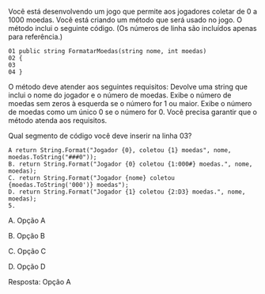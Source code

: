 ﻿Você está desenvolvendo um jogo que permite aos jogadores coletar de 0 a 1000 moedas. Você está
criando um método que será usado no jogo. O método inclui o seguinte código.
(Os números de linha são incluídos apenas para referência.)

```
01 public string FormatarMoedas(string nome, int moedas)
02 {
03
04 }
```

O método deve atender aos seguintes requisitos:
Devolve uma string que inclui o nome do jogador e o número de moedas.
Exibe o número de moedas sem zeros à esquerda se o número for 1 ou maior.
Exibe o número de moedas como um único 0 se o número for 0.
Você precisa garantir que o método atenda aos requisitos.

Qual segmento de código você deve inserir na linha 03?


```
A return String.Format("Jogador {0}, coletou {1} moedas", nome, moedas.ToString("###0"));
B. return String.Format("Jogador {0} coletou {1:000#} moedas.", nome, moedas);
C. return String.Format("Jogador {nome} coletou {moedas.ToString('000')} moedas");
D. return String.Format("Jogador {1} coletou {2:D3} moedas.", nome, moedas);
5. 
```

A.
Opção A

B.
Opção B

C.
Opção C

D.
Opção D

Resposta: Opção A